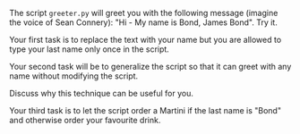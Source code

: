 The script `greeter.py` will greet you with the following message (imagine the
voice of Sean Connery): "Hi - My name is Bond, James Bond". Try it.

Your first task is to replace the text with your name but you are allowed to
type your last name only once in the script.

Your second task will be to generalize the script so that it can greet with any
name without modifying the script.

Discuss why this technique can be useful for you.

Your third task is to let the script order a Martini if the last name is "Bond"
and otherwise order your favourite drink.
